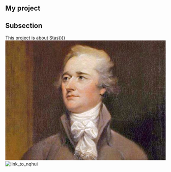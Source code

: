 ## My project
## Subsection 




This project is about Stas))))
![link_to_picture](https://github.com/ulianavsemogu/stas_michailov_me_vs_you/blob/master/5630ffc19dd7cc70408ba484-768x576.jpg)
![link_to_nqhui](https://yandex.ru/images/search?pos=0&from=tabbar&img_url=https%3A%2F%2Fpro2-bar-s3-cdn-cf.myportfolio.com%2F17834a7a3be68a0f58af9a189c4409d5%2F80e886c6-caa0-42ca-80e8-7ee3214a455f_rw_3840.jpg%3Fh%3Db15db76c2c6998cdb6784df907af17e1&text=%D0%BA%D0%B0%D1%80%D1%82%D0%B8%D0%BD%D0%B0%20%D1%81%D1%82%D0%B0%D1%81&rpt=simage)
